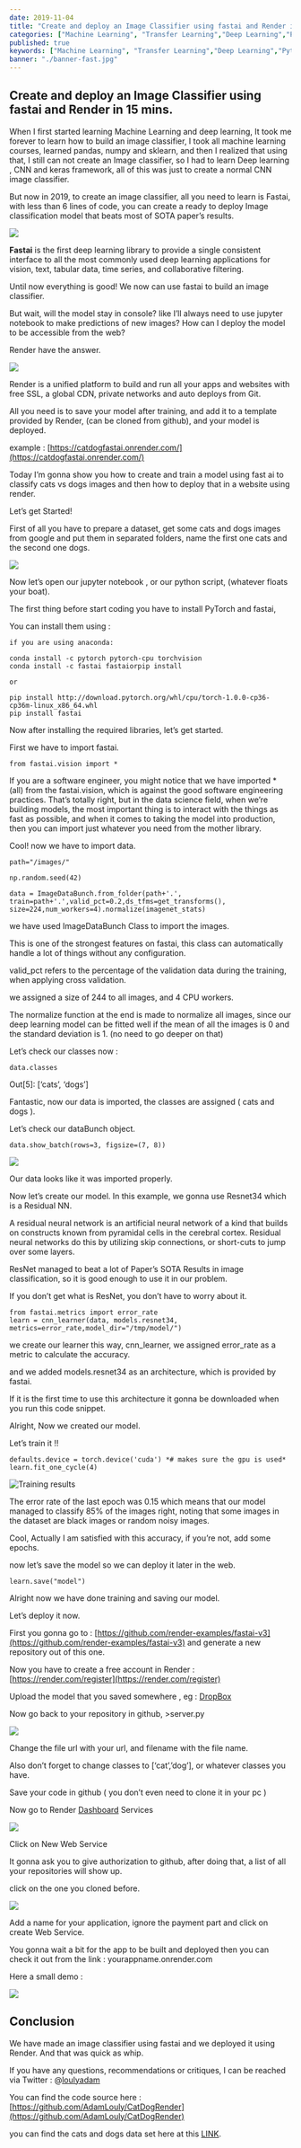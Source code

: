 ```yaml
---
date: 2019-11-04
title: "Create and deploy an Image Classifier using fastai and Render in 15 mins."
categories: ["Machine Learning", "Transfer Learning","Deep Learning","Python","Computer Vision"]
published: true
keywords: ["Machine Learning", "Transfer Learning","Deep Learning","Python","Computer Vision"]
banner: "./banner-fast.jpg"
---
```


## Create and deploy an Image Classifier using fastai and Render in 15 mins.


When I first started learning Machine Learning and deep learning, It took me forever to learn how to build an image classifier, I took all machine learning courses, learned pandas, numpy and sklearn, and then I realized that using that, I still can not create an Image classifier, so I had to learn Deep learning , CNN and keras framework, all of this was just to create a normal CNN image classifier.

But now in 2019, to create an image classifier, all you need to learn is Fastai, with less than 6 lines of code, you can create a ready to deploy Image classification model that beats most of SOTA paper’s results.

![](https://cdn-images-1.medium.com/max/2400/0*UdvrVN9dAU9YiqtR.jpeg)

**Fastai** is the first deep learning library to provide a single consistent interface to all the most commonly used deep learning applications for vision, text, tabular data, time series, and collaborative filtering.

Until now everything is good! We now can use fastai to build an image classifier.

But wait, will the model stay in console? like I’ll always need to use jupyter notebook to make predictions of new images?
How can I deploy the model to be accessible from the web?

Render have the answer.

![](https://cdn-images-1.medium.com/max/3212/0*5VOZGdG2EofcwMdG.png)

Render is a unified platform to build and run all your apps and websites with free SSL, a global CDN, private networks and auto deploys from Git.

All you need is to save your model after training, and add it to a template provided by Render, (can be cloned from github), and your model is deployed.

example : [https://catdogfastai.onrender.com/](https://catdogfastai.onrender.com/)

Today I’m gonna show you how to create and train a model using fast ai to classify cats vs dogs images and then how to deploy that in a website using render.

Let’s get Started!

First of all you have to prepare a dataset, get some cats and dogs images from google and put them in separated folders, name the first one cats and the second one dogs.

![](https://cdn-images-1.medium.com/max/2000/1*FdBxP2lG1H0CgKoFTDI5hg.png)

Now let’s open our jupyter notebook , or our python script, (whatever floats your boat).

The first thing before start coding you have to install PyTorch and fastai,

You can install them using :

    if you are using anaconda:

    conda install -c pytorch pytorch-cpu torchvision
    conda install -c fastai fastaiorpip install 

    or

    pip install http://download.pytorch.org/whl/cpu/torch-1.0.0-cp36-cp36m-linux_x86_64.whl
    pip install fastai

Now after installing the required libraries, let’s get started.

First we have to import fastai.

    from fastai.vision import *

If you are a software engineer, you might notice that we have imported * (all) from the fastai.vision, which is against the good software engineering practices.
That’s totally right, but in the data science field, when we’re building models, the most important thing is to interact with the things as fast as possible, and when it comes to taking the model into production, then you can import just whatever you need from the mother library.

Cool! now we have to import data.

    path="/images/"

    np.random.seed(42)

    data = ImageDataBunch.from_folder(path+'.', train=path+'.',valid_pct=0.2,ds_tfms=get_transforms(), size=224,num_workers=4).normalize(imagenet_stats)

we have used ImageDataBunch Class to import the images.

This is one of the strongest features on fastai, this class can automatically handle a lot of things without any configuration.

valid_pct refers to the percentage of the validation data during the training, when applying cross validation.

we assigned a size of 244 to all images, and 4 CPU workers.

The normalize function at the end is made to normalize all images, since our deep learning model can be fitted well if the mean of all the images is 0 and the standard deviation is 1. (no need to go deeper on that)

Let’s check our classes now :

    data.classes

Out[5]: [‘cats’, ‘dogs’]

Fantastic, now our data is imported, the classes are assigned ( cats and dogs ).

Let’s check our dataBunch object.

    data.show_batch(rows=3, figsize=(7, 8))

![](https://cdn-images-1.medium.com/max/2000/1*NXoDb22rQ6Sm-oEdNMWD_A.png)

Our data looks like it was imported properly.

Now let’s create our model.
In this example, we gonna use Resnet34 which is a Residual NN.

A residual neural network is an artificial neural network of a kind that builds on constructs known from pyramidal cells in the cerebral cortex. Residual neural networks do this by utilizing skip connections, or short-cuts to jump over some layers.

ResNet managed to beat a lot of Paper’s SOTA Results in image classification, so it is good enough to use it in our problem.

If you don’t get what is ResNet, you don’t have to worry about it.

    from fastai.metrics import error_rate
    learn = cnn_learner(data, models.resnet34, metrics=error_rate,model_dir="/tmp/model/")

we create our learner this way, cnn_learner, we assigned error_rate as a metric to calculate the accuracy.

and we added models.resnet34 as an architecture, which is provided by fastai.

If it is the first time to use this architecture it gonna be downloaded when you run this code snippet.

Alright, Now we created our model.

Let’s train it !!

    defaults.device = torch.device('cuda') *# makes sure the gpu is used*
    learn.fit_one_cycle(4)

![Training results](https://cdn-images-1.medium.com/max/2000/1*aIWgsdIDKQBUbxOEVG6wkg.png)

The error rate of the last epoch was 0.15 which means that our model managed to classify 85% of the images right, noting that some images in the dataset are black images or random noisy images.

Cool, Actually I am satisfied with this accuracy, if you’re not, add some epochs.

now let’s save the model so we can deploy it later in the web.

    learn.save("model")

Alright now we have done training and saving our model.

Let’s deploy it now.

First you gonna go to : [https://github.com/render-examples/fastai-v3](https://github.com/render-examples/fastai-v3)
and generate a new repository out of this one.

Now you have to create a free account in Render : [https://render.com/register](https://render.com/register)

Upload the model that you saved somewhere , eg : [DropBox](https://www.dropbox.com/)

Now go back to your repository in github, >server.py

![](https://cdn-images-1.medium.com/max/2000/1*aarl5rmt9qFgnXKt3MBzzQ.png)

Change the file url with your url, and filename with the file name.

Also don’t forget to change classes to [‘cat’,’dog’], or whatever classes you have.

Save your code in github ( you don’t even need to clone it in your pc )

Now go to Render [Dashboard](https://dashboard.render.com/services) Services

![](https://cdn-images-1.medium.com/max/2000/1*dZiZerMMcTIS4OeSixJ3bA.png)

Click on New Web Service

It gonna ask you to give authorization to github, after doing that, a list of all your repositories will show up.

click on the one you cloned before.

![](https://cdn-images-1.medium.com/max/2998/1*yPY4Xf_MLPmVt60J7Fjm9w.png)

Add a name for your application, ignore the payment part and click on create Web Service.

You gonna wait a bit for the app to be built and deployed then you can check it out from the link : yourappname.onrender.com

Here a small demo :

![](https://cdn-images-1.medium.com/max/2362/1*O_aFsPX0STa1nWfZd1wDvQ.gif)

## Conclusion

We have made an image classifier using fastai and we deployed it using Render.
And that was quick as whip.

If you have any questions, recommendations or critiques, I can be reached via Twitter : @[loulyadam](https://twitter.com/LoulyAdam)

You can find the code source here : [https://github.com/AdamLouly/CatDogRender](https://github.com/AdamLouly/CatDogRender)

you can find the cats and dogs data set here at this [LINK](https://www.kaggle.com/adamlouly/fastaaiclassifier).
